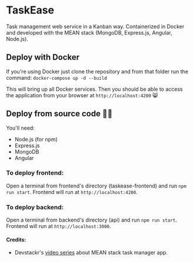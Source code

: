 # TaskEase
Task management web service in a Kanban way. Containerized in Docker and developed with the MEAN stack (MongoDB, Express.js, Angular, Node.js).

## Deploy with Docker

If you're using Docker just clone the repository and from that folder run the command:
`docker-compose up -d --build`

This will bring up all Docker services. Then you should be able to access the application from your browser at `http://localhost:4200` 😸

## Deploy from source code 👨‍💻

You'll need:
- Node.js (for npm)
- Express.js
- MongoDB
- Angular

### To deploy frontend:

Open a terminal from frontend's directory (taskease-frontend) and run `npm run start`. Frontend will run at `http://localhost:4200`.

### To deploy backend:

Open a terminal from backend's directory (api) and run `npm run start`. Frontend will run at `http://localhost:3000`.

#### Credits:
- Devstackr's [video series](https://www.youtube.com/playlist?list=PLIjdNHWULhPSZFDzQU6AnbVQNNo1NTRpd) about MEAN stack task manager app.
